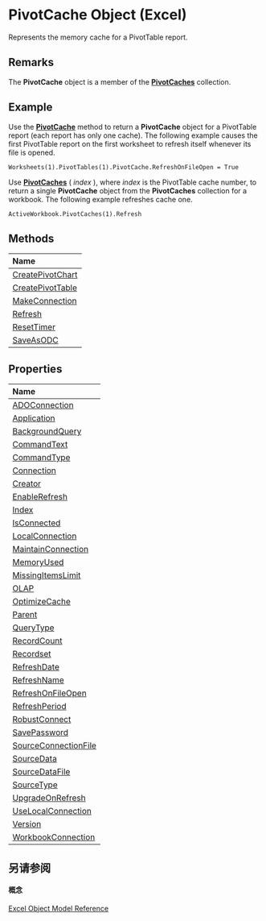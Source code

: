 
# PivotCache Object (Excel)

Represents the memory cache for a PivotTable report.


## Remarks

 The **PivotCache** object is a member of the **[PivotCaches](cfd979b9-d52f-f34b-4b66-4fb17efcdc92.md)** collection.


## Example

Use the  **[PivotCache](82602154-783d-3f78-b354-0dabfdc34c98.md)** method to return a **PivotCache** object for a PivotTable report (each report has only one cache). The following example causes the first PivotTable report on the first worksheet to refresh itself whenever its file is opened.


```
Worksheets(1).PivotTables(1).PivotCache.RefreshOnFileOpen = True
```

Use  **[PivotCaches](0a2e7f10-c123-5c98-fb71-56868b9f8bde.md)** ( _index_ ), where _index_ is the PivotTable cache number, to return a single **PivotCache** object from the **PivotCaches** collection for a workbook. The following example refreshes cache one.




```
ActiveWorkbook.PivotCaches(1).Refresh
```


## Methods



|**Name**|
|:-----|
|[CreatePivotChart](5aeb9a16-2cf8-3525-12b0-0b6e3d3ddf1a.md)|
|[CreatePivotTable](dca20930-5d58-8db7-bd81-3c90b7588011.md)|
|[MakeConnection](d0b29374-4d5a-7d9e-630a-500b505da1bd.md)|
|[Refresh](2833d199-342c-9e2e-d1f8-88c33a74bac6.md)|
|[ResetTimer](846a6d82-a86f-ea3c-f0b7-0481bda02470.md)|
|[SaveAsODC](d7b553a5-70b1-41e7-9e35-088c23357570.md)|

## Properties



|**Name**|
|:-----|
|[ADOConnection](410a3eee-0dda-4be1-45c4-809893de624e.md)|
|[Application](da312f38-5253-05b2-f7a4-e1779a8bd90e.md)|
|[BackgroundQuery](91909d27-68ca-a870-5cd9-72019c65f060.md)|
|[CommandText](07921bda-74fe-2a41-15f7-16068ce49a31.md)|
|[CommandType](bbe0ba26-efb9-428d-de2c-576116d92747.md)|
|[Connection](5d4b07f2-dad9-4c90-ec92-094dac95a086.md)|
|[Creator](3393e844-b6e1-f767-d993-53844536782c.md)|
|[EnableRefresh](5919198f-bb4a-eb54-1a28-41033b525fa1.md)|
|[Index](a806f65f-69c5-0691-8a7d-e6a4601116b4.md)|
|[IsConnected](5c238338-c242-019c-1a29-08d2c87bc3be.md)|
|[LocalConnection](3afee878-3c05-6b05-4770-e10e4c6f9375.md)|
|[MaintainConnection](1fba45e7-0059-26d1-1433-631ee08c0dd0.md)|
|[MemoryUsed](f68731ec-053e-79e9-861f-2c225b827e96.md)|
|[MissingItemsLimit](ff15a86c-b57f-ed55-bbfa-74e1c5ce753c.md)|
|[OLAP](d40d3a71-0a27-c4a6-0c3b-47ab7a1a0e06.md)|
|[OptimizeCache](4aedf3bb-e15a-439c-5987-ea16cc233a7c.md)|
|[Parent](b0b2c1c7-56fc-a9ac-418a-d14dc6673d97.md)|
|[QueryType](61346ed2-1ada-a105-1894-b22861047c4f.md)|
|[RecordCount](5fcdcf2d-d52f-6ac1-ef09-8377fc5a1f4d.md)|
|[Recordset](25f2eb4f-d78c-21e2-9d26-c8ebc3404607.md)|
|[RefreshDate](0bbb3e62-584b-7daf-2ad0-643a6e886187.md)|
|[RefreshName](a44a9b7c-3284-a7ca-3cda-99457ce7c1c4.md)|
|[RefreshOnFileOpen](aed513aa-b752-8b6e-0d6d-6fddab46df18.md)|
|[RefreshPeriod](6357769c-e73e-2388-962a-f3bb790c423e.md)|
|[RobustConnect](354d0124-e178-342b-9565-fa74e9dae5d5.md)|
|[SavePassword](6ddc953a-b014-589b-5b67-7497da9df706.md)|
|[SourceConnectionFile](87755bde-3c43-3520-24f7-2c778a225b18.md)|
|[SourceData](5a172543-3a06-9db0-7edc-0cf2aa7af114.md)|
|[SourceDataFile](1b90ee17-45c1-3c96-33e3-ec6c5515d9ee.md)|
|[SourceType](197da621-7407-e95a-2f5b-1cbe0ec403b0.md)|
|[UpgradeOnRefresh](9110a82b-9ac7-3d9e-8386-827cd828aace.md)|
|[UseLocalConnection](ce54adf2-22f3-f4dc-8b97-276d6ca53478.md)|
|[Version](357f61a1-7401-46c1-2a47-4172fb045cd5.md)|
|[WorkbookConnection](cb4de0b8-6706-f1e3-4e2d-42b38b93c601.md)|

## 另请参阅


#### 概念


[Excel Object Model Reference](11ea8598-8a20-92d5-f98b-0da04263bf2c.md)